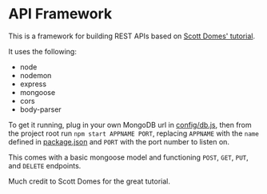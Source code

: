 # API Framework

This is a framework for building REST APIs based on [Scott Domes' tutorial](https://medium.freecodecamp.org/building-a-simple-node-js-api-in-under-30-minutes-a07ea9e390d2).

It uses the following:
- node
- nodemon
- express
- mongoose
- cors
- body-parser

To get it running, plug in your own MongoDB url in [config/db.js](config/db.js), then from the project root run `npm start APPNAME PORT`, replacing `APPNAME` with the `name` defined in [package.json](package.json) and `PORT` with the port number to listen on.

This comes with a basic mongoose model and functioning `POST`, `GET`, `PUT`, and `DELETE` endpoints.

Much credit to Scott Domes for the great tutorial.
